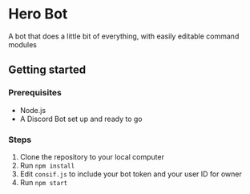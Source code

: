 # Hero Bot

A bot that does a little bit of everything, with easily editable command modules

## Getting started

### Prerequisites

- Node.js
- A Discord Bot set up and ready to go

### Steps

1. Clone the repository to your local computer
2. Run `npm install`
3. Edit `consif.js` to include your bot token and your user ID for owner
4. Run `npm start`
